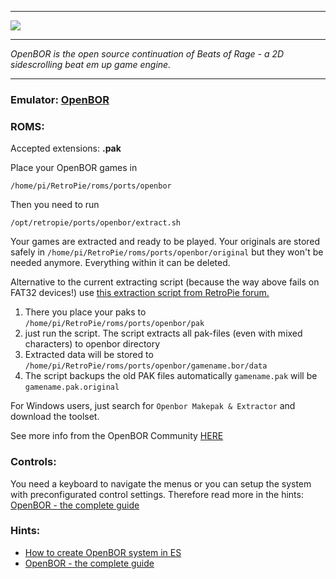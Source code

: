 
***

![](http://i.imgur.com/QSPlNYP.png)

***
_OpenBOR is the open source continuation of Beats of Rage - a 2D sidescrolling beat em up game engine._
***
### Emulator: [OpenBOR](https://github.com/rofl0r/openbor.git)

### ROMS:

Accepted extensions: **.pak**

Place your OpenBOR games in 
```
/home/pi/RetroPie/roms/ports/openbor
```

Then you need to run
```
/opt/retropie/ports/openbor/extract.sh
```

Your games are extracted and ready to be played. Your originals are stored safely in `/home/pi/RetroPie/roms/ports/openbor/original` but they won't be needed anymore. Everything within it can be deleted.

Alternative to the current extracting script (because the way above fails on FAT32 devices!) use [this extraction script from RetroPie forum.](https://retropie.org.uk/forum/topic/18565/tutorial-openbor-the-complete-guide/57)
1. There you place your paks to `/home/pi/RetroPie/roms/ports/openbor/pak`
2. just run the script. The script extracts all pak-files (even with mixed characters) to openbor directory
3. Extracted data will be stored to `/home/pi/RetroPie/roms/ports/openbor/gamename.bor/data`
4. The script backups the old PAK files automatically `gamename.pak` will be `gamename.pak.original`

For Windows users, just search for `Openbor Makepak & Extractor` and download the toolset.

See more info from the OpenBOR Community [HERE](http://www.chronocrash.com/forum/index.php)

### Controls:

You need a keyboard to navigate the menus or you can setup the system with preconfigurated control settings. Therefore read more in the hints: [OpenBOR - the complete guide](https://retropie.org.uk/forum/topic/18565)


### Hints:

* [How to create OpenBOR system in ES](https://retropie.org.uk/forum/topic/13784)
* [OpenBOR - the complete guide](https://retropie.org.uk/forum/topic/18565)
